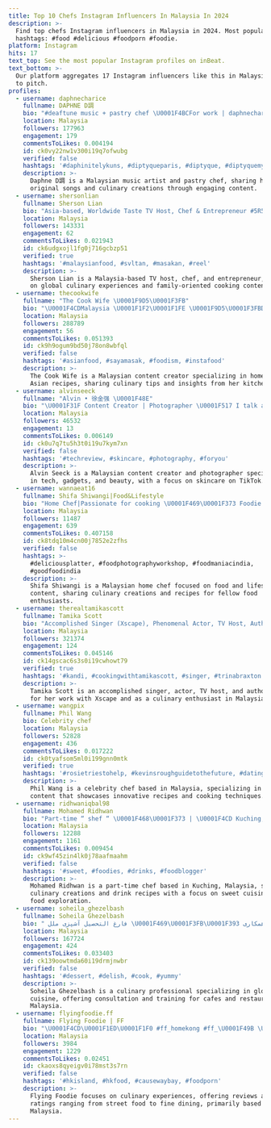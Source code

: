 ```yaml
---
title: Top 10 Chefs Instagram Influencers In Malaysia In 2024
description: >-
  Find top chefs Instagram influencers in Malaysia in 2024. Most popular
  hashtags: #food #delicious #foodporn #foodie.
platform: Instagram
hits: 17
text_top: See the most popular Instagram profiles on inBeat.
text_bottom: >-
  Our platform aggregates 17 Instagram influencers like this in Malaysia for you
  to pitch.
profiles:
  - username: daphnecharice
    fullname: DAPHNE D調
    bio: "#deaftune music + pastry chef \U0001F4BCFor work | daphnecharicetan@gmail.com My songs 聽我的歌「死心塌地」& 「CLOSE TO 9」on kkbox & spotify"
    location: Malaysia
    followers: 177963
    engagement: 179
    commentsToLikes: 0.004194
    id: ck0vy22nw1v300i19q7ofwubg
    verified: false
    hashtags: '#daphinitelykuns, #diptyqueparis, #diptyque, #diptyquemy'
    description: >-
      Daphne D調 is a Malaysian music artist and pastry chef, sharing her
      original songs and culinary creations through engaging content.
  - username: shersonlian
    fullname: Sherson Lian
    bio: "Asia-based, Worldwide Taste TV Host, Chef & Entrepreneur #5R5R #FamilyKitchenwithSherson @makhanbykitchenmafia ☎+6012 235 1567 \U0001F4E7sofy@svltan.com"
    location: Malaysia
    followers: 143331
    engagement: 62
    commentsToLikes: 0.021943
    id: ck6udgxojl1fg0j716gcbzp51
    verified: true
    hashtags: '#malaysianfood, #svltan, #masakan, #reel'
    description: >-
      Sherson Lian is a Malaysia-based TV host, chef, and entrepreneur, focusing
      on global culinary experiences and family-oriented cooking content.
  - username: thecookwife
    fullname: "The Cook Wife \U0001F9D5\U0001F3FB"
    bio: "\U0001F4CDMalaysia \U0001F1F2\U0001F1FE \U0001F9D5\U0001F3FBDefinitely not a Chef \U0001F4E9DM for collaboration/review"
    location: Malaysia
    followers: 288789
    engagement: 56
    commentsToLikes: 0.051393
    id: ck9h9ogum9bd50j78on8wbfql
    verified: false
    hashtags: '#asianfood, #sayamasak, #foodism, #instafood'
    description: >-
      The Cook Wife is a Malaysian content creator specializing in home-cooked
      Asian recipes, sharing culinary tips and insights from her kitchen.
  - username: alvinseeck
    fullname: "Alvin • 徐金强 \U0001F48E"
    bio: "\U0001F31F Content Creator | Photographer \U0001F517 I talk about Tech & Gadgets & Beauty on TikTok ™️ TikTok (7k+) \U0001F30A Skincare is chef kiss \U0001FAF6\U0001F3FB \U0001F4E8 alvinseeck@gmail.com"
    location: Malaysia
    followers: 46532
    engagement: 13
    commentsToLikes: 0.006149
    id: ck0u7q7tu5h3t0i19u7kym7xn
    verified: false
    hashtags: '#techreview, #skincare, #photography, #foryou'
    description: >-
      Alvin Seeck is a Malaysian content creator and photographer specializing
      in tech, gadgets, and beauty, with a focus on skincare on TikTok.
  - username: wannaeat16
    fullname: Shifa Shiwangi|Food&Lifestyle
    bio: "Home Chef|Passionate for cooking \U0001F469‍\U0001F373 Foodie for life \U0001F924♥️ DM or email for invite/promotion/collab/product review"
    location: Malaysia
    followers: 11487
    engagement: 639
    commentsToLikes: 0.407158
    id: ck8tdq10m4cn00j7852e2zfhs
    verified: false
    hashtags: >-
      #deliciousplatter, #foodphotographyworkshop, #foodmaniacindia,
      #goodfoodindia
    description: >-
      Shifa Shiwangi is a Malaysian home chef focused on food and lifestyle
      content, sharing culinary creations and recipes for fellow food
      enthusiasts.
  - username: therealtamikascott
    fullname: Tamika Scott
    bio: "Accomplished Singer (Xscape), Phenomenal Actor, TV Host, Author, Singing Home Chef\U0001F61C Tamikascottmusic@gmail.com"
    location: Malaysia
    followers: 321374
    engagement: 124
    commentsToLikes: 0.045146
    id: ck14gscac6s3s0i19cwhowt79
    verified: true
    hashtags: '#kandi, #cookingwithtamikascott, #singer, #trinabraxton'
    description: >-
      Tamika Scott is an accomplished singer, actor, TV host, and author, known
      for her work with Xscape and as a culinary enthusiast in Malaysia.
  - username: wangpix
    fullname: Phil Wang
    bio: Celebrity chef
    location: Malaysia
    followers: 52828
    engagement: 436
    commentsToLikes: 0.017222
    id: ck0tyafsom5ml0i199gnn0mtk
    verified: true
    hashtags: '#rosietriestohelp, #kevinsroughguidetothefuture, #datingtwitter, #ad'
    description: >-
      Phil Wang is a celebrity chef based in Malaysia, specializing in culinary
      content that showcases innovative recipes and cooking techniques.
  - username: ridhwaniqbal98
    fullname: Mohamed Ridhwan
    bio: "Part-time “ shef “ \U0001F468‍\U0001F373 | \U0001F4CD Kuching, Malaysia \U0001F1F2\U0001F1FE"
    location: Malaysia
    followers: 12288
    engagement: 1161
    commentsToLikes: 0.009454
    id: ck9wf45zin4lk0j78aafmaahm
    verified: false
    hashtags: '#sweet, #foodies, #drinks, #foodblogger'
    description: >-
      Mohamed Ridhwan is a part-time chef based in Kuching, Malaysia, sharing
      culinary creations and drink recipes with a focus on sweet cuisine and
      food exploration.
  - username: soheila_ghezelbash
    fullname: Soheila Ghezelbash
    bio: "‎ فارغ التحصیل آشپزی ملل \U0001F469\U0001F3FB‍\U0001F393 ‎مشاوره و آموزش منو کافه و رستوران شرایط همکاری\U0001F447\U0001F3FB @soheilaghezelbash.ads"
    location: Malaysia
    followers: 167724
    engagement: 424
    commentsToLikes: 0.033403
    id: ck139oowtmda60i19drmjnwbr
    verified: false
    hashtags: '#dessert, #delish, #cook, #yummy'
    description: >-
      Soheila Ghezelbash is a culinary professional specializing in global
      cuisine, offering consultation and training for cafes and restaurants in
      Malaysia.
  - username: flyingfoodie.ff
    fullname: Flying Foodie | FF
    bio: "\U0001F4CD\U0001F1ED\U0001F1F0 #ff_homekong #ff_\U0001F49B \U0001F60BFrom street food\U0001F961to fine dining\U0001F377 \U0001F4DDGenuine rating\U0001F31D Random review\U0001F92A \U0001F48CDM for collaboration\U0001F4A1"
    location: Malaysia
    followers: 3984
    engagement: 1229
    commentsToLikes: 0.02451
    id: ckaoxs8qyeigv0i78mst3s7rn
    verified: false
    hashtags: '#hkisland, #hkfood, #causewaybay, #foodporn'
    description: >-
      Flying Foodie focuses on culinary experiences, offering reviews and
      ratings ranging from street food to fine dining, primarily based in
      Malaysia.
---
```


